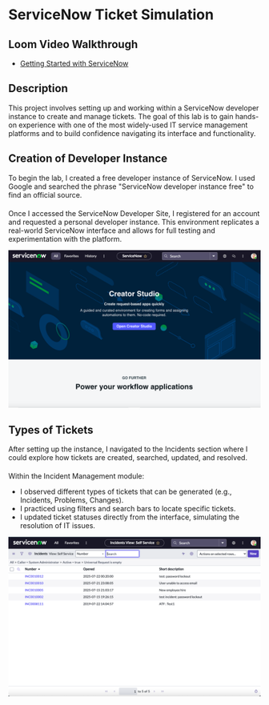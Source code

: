 <h1>ServiceNow Ticket Simulation</h1>
<h2>Loom Video Walkthrough </h2>

- [Getting Started with ServiceNow](https://www.loom.com/share/d7ece94214fe4f6ba3d1bca4a2592571?sid=fd72e04d-c5d9-43e9-9113-6576bf8278e7)
<h2>Description</h2>
This project involves setting up and working within a ServiceNow developer instance to create and manage tickets. The goal of this lab is to gain hands-on experience with one of the most widely-used IT service management platforms and to build confidence navigating its interface and functionality. 
<br />


<h2>Creation of Developer Instance </h2>
<p style="margin-bottom: 20px;">To begin the lab, I created a free developer instance of ServiceNow. I used Google and searched the phrase "ServiceNow developer instance free" to find an official source.</p>

<p>Once I accessed the ServiceNow Developer Site, I registered for an account and requested a personal developer instance. This environment replicates a real-world ServiceNow interface and allows for full testing and experimentation with the platform.</p>
 
![image alt](https://github.com/teelee11/ServiceNow-Lab/blob/97fdeca8eb6f447cdf1852eb59619d4522c8f9fd/servicenow1.png)

<h2>Types of Tickets </h2>
<p style="margin-bottom: 20px;">After setting up the instance, I navigated to the Incidents section where I could explore how tickets are created, searched, updated, and resolved.</p>

<p>Within the Incident Management module:</p>
<ul>
  <li>I observed different types of tickets that can be generated (e.g., Incidents, Problems, Changes).</li>
  <li>I practiced using filters and search bars to locate specific tickets.</li>
  <li>I updated ticket statuses directly from the interface, simulating the resolution of IT issues.</li>
</ul>


![imag alt](https://github.com/teelee11/ServiceNow-Lab/blob/737e1bbc482ce4ea5d21880a0ec580c43465cfc5/servicenow2.png)
<!--
 ```diff
- text in red
+ text in green
! text in orange
# text in gray
@@ text in purple (and bold)@@
```
